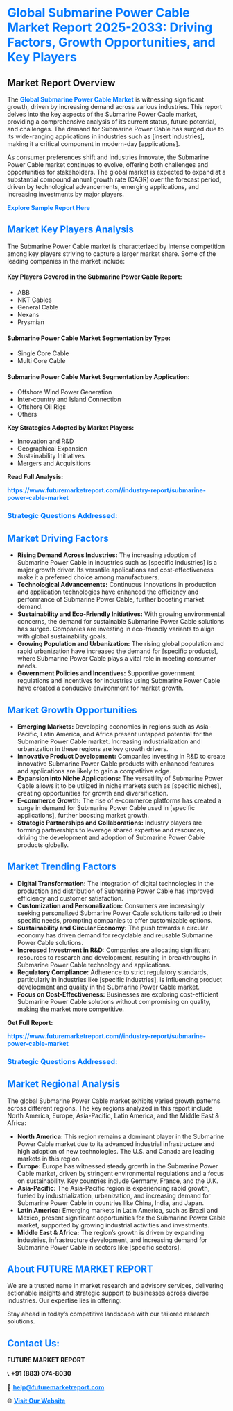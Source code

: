<h1 style="color: #007BFF;">Global Submarine Power Cable Market Report 2025-2033: Driving Factors, Growth Opportunities, and Key Players</h1>

<section id="overview">
<h2>Market Report Overview</h2>
<p>The <a href="https://www.futuremarketreport.com//industry-report/submarine-power-cable-market" style="color: #007BFF; text-decoration: none;"><strong>Global Submarine Power Cable Market</strong></a> is witnessing significant growth, driven by increasing demand across various industries. This report delves into the key aspects of the Submarine Power Cable market, providing a comprehensive analysis of its current status, future potential, and challenges. The demand for Submarine Power Cable has surged due to its wide-ranging applications in industries such as [insert industries], making it a critical component in modern-day [applications].</p>
<p>As consumer preferences shift and industries innovate, the Submarine Power Cable market continues to evolve, offering both challenges and opportunities for stakeholders. The global market is expected to expand at a substantial compound annual growth rate (CAGR) over the forecast period, driven by technological advancements, emerging applications, and increasing investments by major players.</p>
</section>

<section id="overview">
<p><a href="https://www.futuremarketreport.com//request-sample/reportId=81677" style="color: #007BFF; text-decoration: none;"><strong>Explore Sample Report Here</strong></a></p>
</section>

<section id="key-players">
<h2 style="color: #007BFF;">Market Key Players Analysis</h2>
<p>The Submarine Power Cable market is characterized by intense competition among key players striving to capture a larger market share. Some of the leading companies in the market include:</p>
<h4>Key Players Covered in the Submarine Power Cable Report:</h4>
<ul><li>ABB</li><li>NKT Cables</li><li>General Cable</li><li>Nexans</li><li>Prysmian</li></ul>
<h4>Submarine Power Cable Market Segmentation by Type:</h4>
<ul><li>Single Core Cable</li><li>Multi Core Cable</li></ul>

<h4>Submarine Power Cable Market Segmentation by Application:</h4>
<ul><li>Offshore Wind Power Generation</li><li>Inter-country and Island Connection</li><li>Offshore Oil Rigs</li><li>Others</li></ul>
<p><strong>Key Strategies Adopted by Market Players:</strong></p>
<ul>
<li>Innovation and R&D</li>
<li>Geographical Expansion</li>
<li>Sustainability Initiatives</li>
<li>Mergers and Acquisitions</li>
</ul>
</section>

<section>
<p><strong>Read Full Analysis: </strong></p><a href="https://www.futuremarketreport.com//industry-report/submarine-power-cable-market" style="color: #007BFF; text-decoration: none;"><strong>https://www.futuremarketreport.com//industry-report/submarine-power-cable-market</strong></a>
<h3 style="color: #007BFF;">Strategic Questions Addressed:</h3>
</section>

<section id="driving-factors">
<h2 style="color: #007BFF;">Market Driving Factors</h2>
<ul>
<li><strong>Rising Demand Across Industries:</strong> The increasing adoption of Submarine Power Cable in industries such as [specific industries] is a major growth driver. Its versatile applications and cost-effectiveness make it a preferred choice among manufacturers.</li>
<li><strong>Technological Advancements:</strong> Continuous innovations in production and application technologies have enhanced the efficiency and performance of Submarine Power Cable, further boosting market demand.</li>
<li><strong>Sustainability and Eco-Friendly Initiatives:</strong> With growing environmental concerns, the demand for sustainable Submarine Power Cable solutions has surged. Companies are investing in eco-friendly variants to align with global sustainability goals.</li>
<li><strong>Growing Population and Urbanization:</strong> The rising global population and rapid urbanization have increased the demand for [specific products], where Submarine Power Cable plays a vital role in meeting consumer needs.</li>
<li><strong>Government Policies and Incentives:</strong> Supportive government regulations and incentives for industries using Submarine Power Cable have created a conducive environment for market growth.</li>
</ul>
</section>

<section id="growth-opportunities">
<h2 style="color: #007BFF;">Market Growth Opportunities</h2>
<ul>
<li><strong>Emerging Markets:</strong> Developing economies in regions such as Asia-Pacific, Latin America, and Africa present untapped potential for the Submarine Power Cable market. Increasing industrialization and urbanization in these regions are key growth drivers.</li>
<li><strong>Innovative Product Development:</strong> Companies investing in R&D to create innovative Submarine Power Cable products with enhanced features and applications are likely to gain a competitive edge.</li>
<li><strong>Expansion into Niche Applications:</strong> The versatility of Submarine Power Cable allows it to be utilized in niche markets such as [specific niches], creating opportunities for growth and diversification.</li>
<li><strong>E-commerce Growth:</strong> The rise of e-commerce platforms has created a surge in demand for Submarine Power Cable used in [specific applications], further boosting market growth.</li>
<li><strong>Strategic Partnerships and Collaborations:</strong> Industry players are forming partnerships to leverage shared expertise and resources, driving the development and adoption of Submarine Power Cable products globally.</li>
</ul>
</section>

<section id="trending-factors">
<h2 style="color: #007BFF;">Market Trending Factors</h2>
<ul>
<li><strong>Digital Transformation:</strong> The integration of digital technologies in the production and distribution of Submarine Power Cable has improved efficiency and customer satisfaction.</li>
<li><strong>Customization and Personalization:</strong> Consumers are increasingly seeking personalized Submarine Power Cable solutions tailored to their specific needs, prompting companies to offer customizable options.</li>
<li><strong>Sustainability and Circular Economy:</strong> The push towards a circular economy has driven demand for recyclable and reusable Submarine Power Cable solutions.</li>
<li><strong>Increased Investment in R&D:</strong> Companies are allocating significant resources to research and development, resulting in breakthroughs in Submarine Power Cable technology and applications.</li>
<li><strong>Regulatory Compliance:</strong> Adherence to strict regulatory standards, particularly in industries like [specific industries], is influencing product development and quality in the Submarine Power Cable market.</li>
<li><strong>Focus on Cost-Effectiveness:</strong> Businesses are exploring cost-efficient Submarine Power Cable solutions without compromising on quality, making the market more competitive.</li>
</ul>
</section>

<section>
<p><strong>Get Full Report: </strong></p><a href="https://www.futuremarketreport.com//industry-report/submarine-power-cable-market" style="color: #007BFF; text-decoration: none;"><strong>https://www.futuremarketreport.com//industry-report/submarine-power-cable-market</strong></a>
<h3 style="color: #007BFF;">Strategic Questions Addressed:</h3>
</section>


<section id="regional-analysis">
<h2 style="color: #007BFF;">Market Regional Analysis</h2>
<p>The global Submarine Power Cable market exhibits varied growth patterns across different regions. The key regions analyzed in this report include North America, Europe, Asia-Pacific, Latin America, and the Middle East & Africa:</p>
<ul>
<li><strong>North America:</strong> This region remains a dominant player in the Submarine Power Cable market due to its advanced industrial infrastructure and high adoption of new technologies. The U.S. and Canada are leading markets in this region.</li>
<li><strong>Europe:</strong> Europe has witnessed steady growth in the Submarine Power Cable market, driven by stringent environmental regulations and a focus on sustainability. Key countries include Germany, France, and the U.K.</li>
<li><strong>Asia-Pacific:</strong> The Asia-Pacific region is experiencing rapid growth, fueled by industrialization, urbanization, and increasing demand for Submarine Power Cable in countries like China, India, and Japan.</li>
<li><strong>Latin America:</strong> Emerging markets in Latin America, such as Brazil and Mexico, present significant opportunities for the Submarine Power Cable market, supported by growing industrial activities and investments.</li>
<li><strong>Middle East & Africa:</strong> The region’s growth is driven by expanding industries, infrastructure development, and increasing demand for Submarine Power Cable in sectors like [specific sectors].</li>
</ul>
</section>

<footer>
<h2 style="color: #007BFF;">About FUTURE MARKET REPORT</h2>
<p>We are a trusted name in market research and advisory services, delivering actionable insights and strategic support to businesses across diverse industries. Our expertise lies in offering:</p>

<p>Stay ahead in today’s competitive landscape with our tailored research solutions.</p>

<h2 style="color: #007BFF;">Contact Us:</h2>
<p><strong>FUTURE MARKET REPORT</strong></p>
<p>📞 <strong>+91 (883) 074-8030</strong></p>
<p>📧 <strong><a href="mailto:help@futuremarketreport.com" style="color: #007BFF;">help@futuremarketreport.com</a></strong></p>
<p>🌐 <strong><a href="https://www.futuremarketreport.com/" style="color: #007BFF;">Visit Our Website</a></strong></p>
</footer>